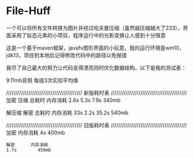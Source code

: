 # File-Huff

一个可以将所有文件转换为图片并经过哈夫曼压缩（虽然越压缩越大了233），界面采用了拟态元素的小项目，程序运行中的光影变换让人感到十分惬意

这是一个基于maven框架，javafx图形界面的小玩意，我的运行环境是win10，jdk13，项目到本地后记得修改代码中的路径以免报错

我尽了自己最大的努力让代码变得漂亮同时优化数据结构，以下是我的测试表：

9.11mb音频	每组3次实验平均值

/////////////////////////////////////////
	    新版耗时表
/////////////////////////////////////////
加密	压缩	总耗时	内存消耗
2.6s	5.3s	7.9s	340mb

解压缩	解密	总耗时	内存消耗
33s	2.2s	35.2s	540mb

/////////////////////////////////////////
	    旧版耗时表
/////////////////////////////////////////
加密			内存消耗
4s			400mb

	解密		内存消耗
	1.7s		450mb
